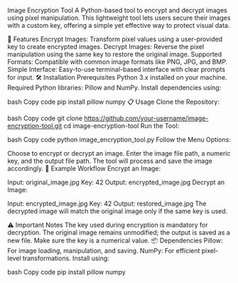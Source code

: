 Image Encryption Tool
A Python-based tool to encrypt and decrypt images using pixel manipulation. This lightweight tool lets users secure their images with a custom key, offering a simple yet effective way to protect visual data.

🚀 Features
Encrypt Images: Transform pixel values using a user-provided key to create encrypted images.
Decrypt Images: Reverse the pixel manipulation using the same key to restore the original image.
Supported Formats: Compatible with common image formats like PNG, JPG, and BMP.
Simple Interface: Easy-to-use terminal-based interface with clear prompts for input.
🛠️ Installation
Prerequisites
Python 3.x installed on your machine.
Required Python libraries: Pillow and NumPy.
Install dependencies using:

bash
Copy code
pip install pillow numpy
📋 Usage
Clone the Repository:

bash
Copy code
git clone https://github.com/your-username/image-encryption-tool.git
cd image-encryption-tool
Run the Tool:

bash
Copy code
python image_encryption_tool.py
Follow the Menu Options:

Choose to encrypt or decrypt an image.
Enter the image file path, a numeric key, and the output file path.
The tool will process and save the image accordingly.
🔑 Example Workflow
Encrypt an Image:

Input: original_image.jpg
Key: 42
Output: encrypted_image.jpg
Decrypt an Image:

Input: encrypted_image.jpg
Key: 42
Output: restored_image.jpg
The decrypted image will match the original image only if the same key is used.

⚠️ Important Notes
The key used during encryption is mandatory for decryption.
The original image remains unmodified; the output is saved as a new file.
Make sure the key is a numerical value.
📦 Dependencies
Pillow: For image loading, manipulation, and saving.
NumPy: For efficient pixel-level transformations.
Install using:

bash
Copy code
pip install pillow numpy
